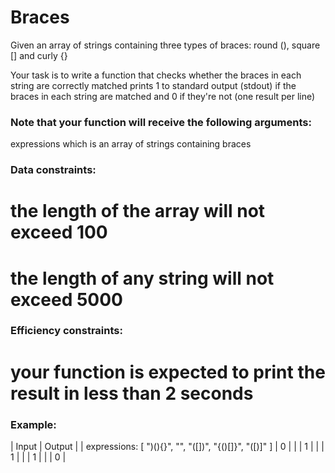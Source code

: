 # Braces

Given an array of strings containing three types of braces: round (), square [] and curly {}

Your task is to write a function that checks whether the braces in each string are correctly matched prints 1 to standard output (stdout) if the braces in each string are matched and 0 if they're not (one result per line)

### Note that your function will receive the following arguments:

expressions which is an array of strings containing braces

### Data constraints:
# the length of the array will not exceed 100
# the length of any string will not exceed 5000

### Efficiency constraints:
# your function is expected to print the result in less than 2 seconds

### Example:
| Input | Output  |
| expressions: [ ")(){}", "[]({})", "([])", "{()[]}", "([)]" ]  | 0 |
| | 1 |
| | 1 |
| | 1 |
| | 0 |
